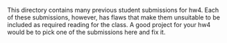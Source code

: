 This directory contains many previous student submissions for hw4.
Each of these submissions, however, has flaws that make them unsuitable to be included as required reading for the class.
A good project for your hw4 would be to pick one of the submissions here and fix it.
